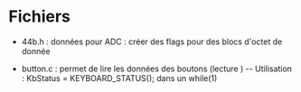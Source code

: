 # Fichiers

 - 44b.h : données pour ADC : créer des flags pour des blocs d'octet de donnée


 - button.c : permet de lire les données des boutons (lecture )
  -- Utilisation :   KbStatus = KEYBOARD_STATUS(); dans un while(1)
